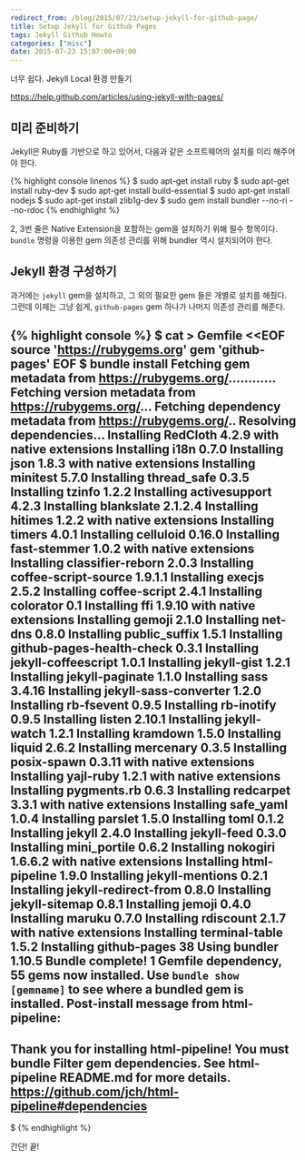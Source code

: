 ```yaml
---
redirect_from: /blog/2015/07/23/setup-jekyll-for-github-page/
title: Setup Jekyll for Github Pages
tags: Jekyll Github Howto
categories: ["misc"]
date: 2015-07-23 15:07:00+09:00
---
```

너무 쉽다. Jekyll Local 환경 만들기

<https://help.github.com/articles/using-jekyll-with-pages/>

## 미리 준비하기

Jekyll은 Ruby를 기반으로 하고 있어서, 다음과 같은 소프트웨어의 설치를
미리 해주어야 한다.

{% highlight console linenos %}
$ sudo apt-get install ruby
$ sudo apt-get install ruby-dev
$ sudo apt-get install build-essential
$ sudo apt-get install nodejs
$ sudo apt-get install zlib1g-dev
$ sudo gem install bundler --no-ri --no-rdoc
{% endhighlight %}

2, 3번 줄은 Native Extension을 포함하는 gem을 설치하기 위해 필수 항목이다.
`bundle` 명령을 이용한 gem 의존성 관리를 위해 bundler 역시 설치되어야 한다.

## Jekyll 환경 구성하기

과거에는 `jekyll` gem을 설치하고, 그 외의 필요한 gem 들은 개별로 설치를
해줬다. 그런데 이제는 그냥 쉽게, `github-pages` gem 하나가 나머지 의존성
관리를 해준다.

{% highlight console %}
$ cat > Gemfile <<EOF
source 'https://rubygems.org'
gem 'github-pages'
EOF
$ bundle install
Fetching gem metadata from https://rubygems.org/............
Fetching version metadata from https://rubygems.org/...
Fetching dependency metadata from https://rubygems.org/..
Resolving dependencies...
Installing RedCloth 4.2.9 with native extensions
Installing i18n 0.7.0
Installing json 1.8.3 with native extensions
Installing minitest 5.7.0
Installing thread_safe 0.3.5
Installing tzinfo 1.2.2
Installing activesupport 4.2.3
Installing blankslate 2.1.2.4
Installing hitimes 1.2.2 with native extensions
Installing timers 4.0.1
Installing celluloid 0.16.0
Installing fast-stemmer 1.0.2 with native extensions
Installing classifier-reborn 2.0.3
Installing coffee-script-source 1.9.1.1
Installing execjs 2.5.2
Installing coffee-script 2.4.1
Installing colorator 0.1
Installing ffi 1.9.10 with native extensions
Installing gemoji 2.1.0
Installing net-dns 0.8.0
Installing public_suffix 1.5.1
Installing github-pages-health-check 0.3.1
Installing jekyll-coffeescript 1.0.1
Installing jekyll-gist 1.2.1
Installing jekyll-paginate 1.1.0
Installing sass 3.4.16
Installing jekyll-sass-converter 1.2.0
Installing rb-fsevent 0.9.5
Installing rb-inotify 0.9.5
Installing listen 2.10.1
Installing jekyll-watch 1.2.1
Installing kramdown 1.5.0
Installing liquid 2.6.2
Installing mercenary 0.3.5
Installing posix-spawn 0.3.11 with native extensions
Installing yajl-ruby 1.2.1 with native extensions
Installing pygments.rb 0.6.3
Installing redcarpet 3.3.1 with native extensions
Installing safe_yaml 1.0.4
Installing parslet 1.5.0
Installing toml 0.1.2
Installing jekyll 2.4.0
Installing jekyll-feed 0.3.0
Installing mini_portile 0.6.2
Installing nokogiri 1.6.6.2 with native extensions
Installing html-pipeline 1.9.0
Installing jekyll-mentions 0.2.1
Installing jekyll-redirect-from 0.8.0
Installing jekyll-sitemap 0.8.1
Installing jemoji 0.4.0
Installing maruku 0.7.0
Installing rdiscount 2.1.7 with native extensions
Installing terminal-table 1.5.2
Installing github-pages 38
Using bundler 1.10.5
Bundle complete! 1 Gemfile dependency, 55 gems now installed.
Use `bundle show [gemname]` to see where a bundled gem is installed.
Post-install message from html-pipeline:
-------------------------------------------------
Thank you for installing html-pipeline!
You must bundle Filter gem dependencies.
See html-pipeline README.md for more details.
https://github.com/jch/html-pipeline#dependencies
-------------------------------------------------
$ 
{% endhighlight %}

간단! 끝!

